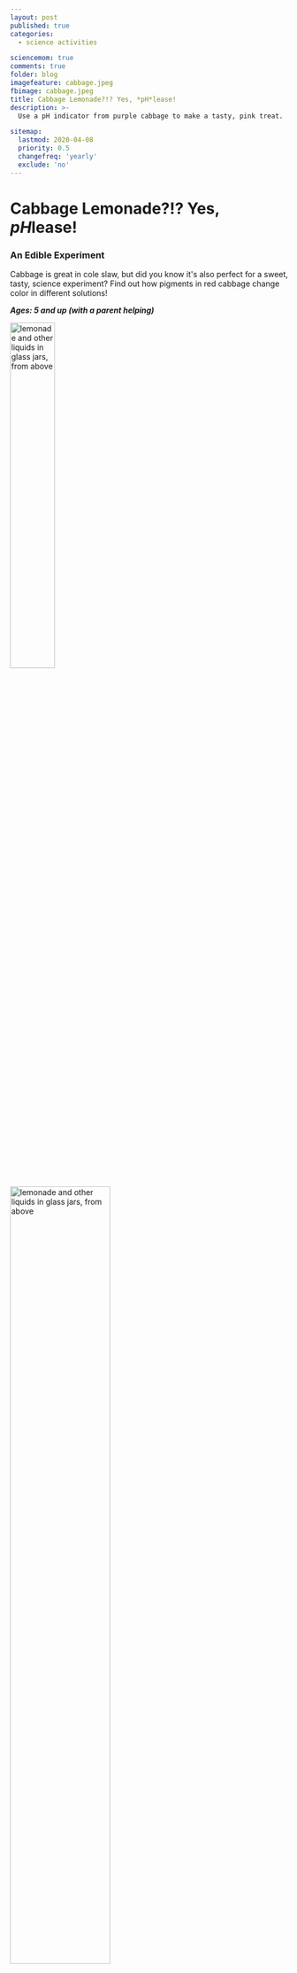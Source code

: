 ```yaml
---
layout: post
published: true
categories:
  - science activities

sciencemom: true
comments: true
folder: blog
imagefeature: cabbage.jpeg
fbimage: cabbage.jpeg
title: Cabbage Lemonade?!? Yes, *pH*lease!
description: >-
  Use a pH indicator from purple cabbage to make a tasty, pink treat.

sitemap:
  lastmod: 2020-04-08
  priority: 0.5
  changefreq: 'yearly'
  exclude: 'no'
---
```




# Cabbage Lemonade?!? Yes, *pH*lease!

###  An Edible Experiment

Cabbage is great in cole slaw, but did you know it's also perfect for a sweet, tasty, science experiment? Find out how pigments in red cabbage change color in different solutions!

***Ages: 5 and up (with a parent helping)***

<img
 align="left"
 src="https://i.imgur.com/eForl3v.jpg" width="40%" class="img-fluid" alt="lemonade and other liquids in glass jars, from above">

<img src="https://i.imgur.com/eh95P78.png" width="60%" class="img-fluid" alt="lemonade and other liquids in glass jars, from above"> <br/>




## How to do it!
### Materials (What you'll need)

<p align="left">
<img style="float: right"
 src="https://i.imgur.com/N4rIJEa.jpg" width="40%" class="img-fluid" alt="Supplies to make Cabbage lemonade: water, lemons, red cabbage, sugar">
 </p>

<br/>


For the lemon juice:
* 4 lemons, juiced
* 1/2 cup sugar
* 1 pitcher full of water

For the cabbage water:
* 1 cup chopped cabbage
* 2 cups water <br/>


### Method (What to do)
Mix lemon juice ingredients together. Use more or less sugar or lemon juice to taste.

Boil cabbage and 2 cups of water together. Drain the water and let it cool. Admire its lovely purple color.

Add a few spoonfuls of cabbage water to your lemonade, and watch the color change to pink!

Yes, you can drink your natural pink lemonade! Just be careful not to add too much cabbage water, unless you want your lemonade to smell a bit…. vegetable-y.


## How it works:
Purple cabbage gets its gorgeous blue-purple color from a type of pigment molecule called an anthocyanin (AN-tho-SY-uh-nin). Anthocyanins change color depending on the pH of the solutions they're in. They're blue or purple in neutral conditions (like water), greenish in alkaline solutions (like water with baking soda in it), and pinkish in acidic solutions (like our lemonade in this experiment).

Anthocyanins are found in many plants -- berries like blueberries and raspberries, grains like blue corn and black rice, and even in black beans! Scientists aren’t quite sure what they do in plants, but it may help them with resistance to colder temperatures.
You can find out about another important plant pigment, chlorophyll, in this video!
